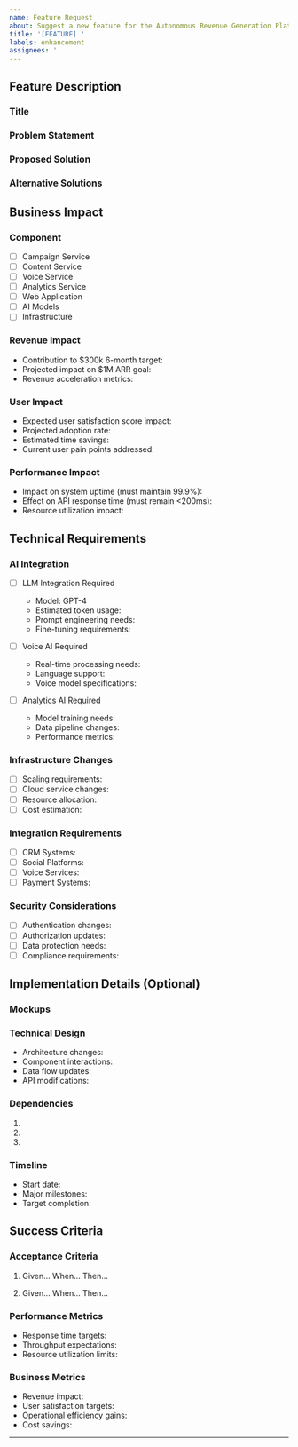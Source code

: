```yaml
---
name: Feature Request
about: Suggest a new feature for the Autonomous Revenue Generation Platform
title: '[FEATURE] '
labels: enhancement
assignees: ''
---
```


## Feature Description

### Title
<!-- Provide a clear and concise title for the feature -->

### Problem Statement
<!-- Describe the problem this feature solves -->

### Proposed Solution
<!-- Provide a detailed description of the proposed feature -->

### Alternative Solutions
<!-- Describe any alternative solutions you've considered -->

## Business Impact

### Component
<!-- Select the primary component this feature affects -->
- [ ] Campaign Service
- [ ] Content Service
- [ ] Voice Service
- [ ] Analytics Service
- [ ] Web Application
- [ ] AI Models
- [ ] Infrastructure

### Revenue Impact
<!-- Describe the expected impact on revenue generation -->
- Contribution to $300k 6-month target:
- Projected impact on $1M ARR goal:
- Revenue acceleration metrics:

### User Impact
<!-- Describe the impact on user experience and satisfaction -->
- Expected user satisfaction score impact:
- Projected adoption rate:
- Estimated time savings:
- Current user pain points addressed:

### Performance Impact
<!-- Describe impact on system performance -->
- Impact on system uptime (must maintain 99.9%):
- Effect on API response time (must remain <200ms):
- Resource utilization impact:

## Technical Requirements

### AI Integration
<!-- Check all that apply and provide details -->
- [ ] LLM Integration Required
  - Model: GPT-4
  - Estimated token usage:
  - Prompt engineering needs:
  - Fine-tuning requirements:

- [ ] Voice AI Required
  - Real-time processing needs:
  - Language support:
  - Voice model specifications:

- [ ] Analytics AI Required
  - Model training needs:
  - Data pipeline changes:
  - Performance metrics:

### Infrastructure Changes
<!-- Detail required infrastructure modifications -->
- [ ] Scaling requirements:
- [ ] Cloud service changes:
- [ ] Resource allocation:
- [ ] Cost estimation:

### Integration Requirements
<!-- Specify external system integrations needed -->
- [ ] CRM Systems:
- [ ] Social Platforms:
- [ ] Voice Services:
- [ ] Payment Systems:

### Security Considerations
<!-- Detail security implications -->
- [ ] Authentication changes:
- [ ] Authorization updates:
- [ ] Data protection needs:
- [ ] Compliance requirements:

## Implementation Details (Optional)

### Mockups
<!-- Attach or link to visual mockups or wireframes -->

### Technical Design
<!-- Provide high-level technical approach -->
- Architecture changes:
- Component interactions:
- Data flow updates:
- API modifications:

### Dependencies
<!-- List required dependencies or prerequisites -->
1.
2.
3.

### Timeline
<!-- Provide estimated implementation timeline -->
- Start date:
- Major milestones:
- Target completion:

## Success Criteria

### Acceptance Criteria
<!-- List specific acceptance criteria in Given-When-Then format -->
1. Given...
   When...
   Then...

2. Given...
   When...
   Then...

### Performance Metrics
<!-- Define measurable performance targets -->
- Response time targets:
- Throughput expectations:
- Resource utilization limits:

### Business Metrics
<!-- Define expected business outcomes -->
- Revenue impact:
- User satisfaction targets:
- Operational efficiency gains:
- Cost savings:

---
<!-- Add any additional context, screenshots, or reference materials below -->